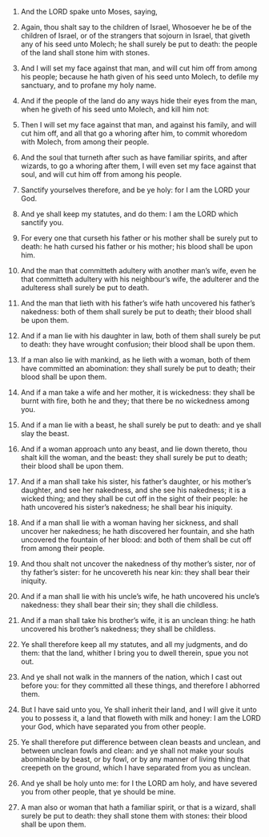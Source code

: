 1. And the LORD spake unto Moses, saying,

2. Again, thou shalt say
to the children of Israel, Whosoever he be of the children of Israel,
or of the strangers that sojourn in Israel, that giveth any of his
seed unto Molech; he shall surely be put to death: the people of the
land shall stone him with stones.

3. And I will set my face against that man, and will cut him off
from among his people; because he hath given of his seed unto Molech,
to defile my sanctuary, and to profane my holy name.

4. And if the people of the land do any ways hide their eyes from
the man, when he giveth of his seed unto Molech, and kill him not:

5. Then I will set my face against that man, and against his family,
and will cut him off, and all that go a whoring after him, to commit
whoredom with Molech, from among their people.

6. And the soul that turneth after such as have familiar spirits,
and after wizards, to go a whoring after them, I will even set my face
against that soul, and will cut him off from among his people.

7. Sanctify yourselves therefore, and be ye holy: for I am the LORD
your God.

8. And ye shall keep my statutes, and do them: I am the LORD which
sanctify you.

9. For every one that curseth his father or his mother shall be
surely put to death: he hath cursed his father or his mother; his
blood shall be upon him.

10. And the man that committeth adultery with another man’s wife,
even he that committeth adultery with his neighbour’s wife, the
adulterer and the adulteress shall surely be put to death.

11. And the man that lieth with his father’s wife hath uncovered his
father’s nakedness: both of them shall surely be put to death; their
blood shall be upon them.

12. And if a man lie with his daughter in law, both of them shall
surely be put to death: they have wrought confusion; their blood shall
be upon them.

13. If a man also lie with mankind, as he lieth with a woman, both
of them have committed an abomination: they shall surely be put to
death; their blood shall be upon them.

14. And if a man take a wife and her mother, it is wickedness: they
shall be burnt with fire, both he and they; that there be no
wickedness among you.

15. And if a man lie with a beast, he shall surely be put to death:
and ye shall slay the beast.

16. And if a woman approach unto any beast, and lie down thereto,
thou shalt kill the woman, and the beast: they shall surely be put to
death; their blood shall be upon them.

17. And if a man shall take his sister, his father’s daughter, or
his mother’s daughter, and see her nakedness, and she see his
nakedness; it is a wicked thing; and they shall be cut off in the
sight of their people: he hath uncovered his sister’s nakedness; he
shall bear his iniquity.

18. And if a man shall lie with a woman having her sickness, and
shall uncover her nakedness; he hath discovered her fountain, and she
hath uncovered the fountain of her blood: and both of them shall be
cut off from among their people.

19. And thou shalt not uncover the nakedness of thy mother’s sister,
nor of thy father’s sister: for he uncovereth his near kin: they shall
bear their iniquity.

20. And if a man shall lie with his uncle’s wife, he hath uncovered
his uncle’s nakedness: they shall bear their sin; they shall die
childless.

21. And if a man shall take his brother’s wife, it is an unclean
thing: he hath uncovered his brother’s nakedness; they shall be
childless.

22. Ye shall therefore keep all my statutes, and all my judgments,
and do them: that the land, whither I bring you to dwell therein, spue
you not out.

23. And ye shall not walk in the manners of the nation, which I cast
out before you: for they committed all these things, and therefore I
abhorred them.

24. But I have said unto you, Ye shall inherit their land, and I
will give it unto you to possess it, a land that floweth with milk and
honey: I am the LORD your God, which have separated you from other
people.

25. Ye shall therefore put difference between clean beasts and
unclean, and between unclean fowls and clean: and ye shall not make
your souls abominable by beast, or by fowl, or by any manner of living
thing that creepeth on the ground, which I have separated from you as
unclean.

26. And ye shall be holy unto me: for I the LORD am holy, and have
severed you from other people, that ye should be mine.

27. A man also or woman that hath a familiar spirit, or that is a
wizard, shall surely be put to death: they shall stone them with
stones: their blood shall be upon them.